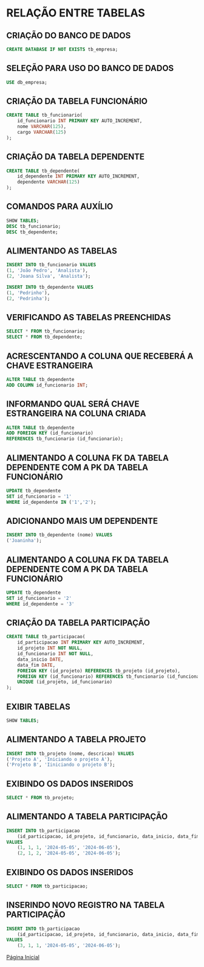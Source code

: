 # RELAÇÃO ENTRE TABELAS

## CRIAÇÃO DO BANCO DE DADOS

```SQL
CREATE DATABASE IF NOT EXISTS tb_empresa;
```

## SELEÇÃO PARA USO DO BANCO DE DADOS

```SQL
USE db_empresa;
```

## CRIAÇÃO DA TABELA FUNCIONÁRIO

```SQL
CREATE TABLE tb_funcionario(
    id_funcionario INT PRIMARY KEY AUTO_INCREMENT,
    nome VARCHAR(125),
    cargo VARCHAR(125)
);
```

## CRIAÇÃO DA TABELA DEPENDENTE

```SQL
CREATE TABLE tb_dependente(
    id_dependente INT PRIMARY KEY AUTO_INCREMENT,
    dependente VARCHAR(125)
);
```

## COMANDOS PARA AUXÍLIO

```SQL
SHOW TABLES;
DESC tb_funcionario;
DESC tb_dependente;
```

## ALIMENTANDO AS TABELAS

```SQL
INSERT INTO tb_funcionario VALUES
(1, 'João Pedro', 'Analista'),
(2, 'Joana Silva', 'Analista');

INSERT INTO tb_dependente VALUES
(1, 'Pedrinho'),
(2, 'Pedrinha');
```
## VERIFICANDO AS TABELAS PREENCHIDAS

```SQL
SELECT * FROM tb_funcionario;
SELECT * FROM tb_dependente;
```

## ACRESCENTANDO A COLUNA QUE RECEBERÁ A CHAVE ESTRANGEIRA

```SQL
ALTER TABLE tb_dependente
ADD COLUMN id_funcionario INT;
```

## INFORMANDO QUAL SERÁ CHAVE ESTRANGEIRA NA COLUNA CRIADA

```SQL
ALTER TABLE tb_dependente
ADD FOREIGN KEY (id_funcionario)
REFERENCES tb_funcionario (id_funcionario);
```

## ALIMENTANDO A COLUNA FK DA TABELA DEPENDENTE COM A PK DA TABELA FUNCIONÁRIO

```SQL
UPDATE tb_dependente
SET id_funcionario = '1'
WHERE id_dependente IN ('1','2');
```

## ADICIONANDO MAIS UM DEPENDENTE

```SQL
INSERT INTO tb_dependente (nome) VALUES
('Joaninha');
```

## ALIMENTANDO A COLUNA FK DA TABELA DEPENDENTE COM A PK DA TABELA FUNCIONÁRIO

```SQL
UPDATE tb_dependente
SET id_funcionario = '2'
WHERE id_dependente = '3'
```

## CRIAÇÃO DA TABELA PARTICIPAÇÃO

```SQL
CREATE TABLE tb_participacao(
    id_participacao INT PRIMARY KEY AUTO_INCREMENT,
    id_projeto INT NOT NULL,
    id_funcionario INT NOT NULL,
    data_inicio DATE,
    data_fim DATE,
    FOREIGN KEY (id_projeto) REFERENCES tb_projeto (id_projeto),
    FOREIGN KEY (id_funcionario) REFERENCES tb_funcionario (id_funcionario),
    UNIQUE (id_projeto, id_funcionario)
);
```

## EXIBIR TABELAS

```SQL
SHOW TABLES;
```

## ALIMENTANDO A TABELA PROJETO

```SQL
INSERT INTO tb_projeto (nome, descricao) VALUES
('Projeto A', 'Iniciando o projeto A'),
('Projeto B', 'Iiniciando o projeto B');
```

## EXIBINDO OS DADOS INSERIDOS

```SQL
SELECT * FROM tb_projeto;
```

## ALIMENTANDO A TABELA PARTICIPAÇÃO

```SQL
INSERT INTO tb_participacao
    (id_participacao, id_projeto, id_funcionario, data_inicio, data_fim),
VALUES
    (1, 1, 1, '2024-05-05', '2024-06-05'),
    (2, 1, 2, '2024-05-05', '2024-06-05');
```

## EXIBINDO OS DADOS INSERIDOS

```SQL
SELECT * FROM tb_participacao;
```

## INSERINDO NOVO REGISTRO NA TABELA PARTICIPAÇÃO

```SQL
INSERT INTO tb_participacao
    (id_participacao, id_projeto, id_funcionario, data_inicio, data_fim)
VALUES
    (3, 1, 1, '2024-05-05', '2024-06-05');
```

[Página Inicial](../aula25/)
